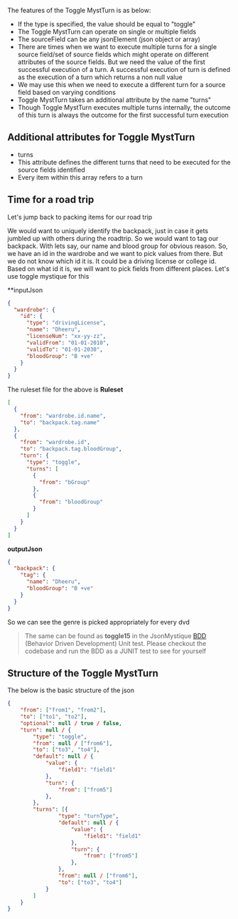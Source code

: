 The features of the Toggle MystTurn is as below:

* If the type is specified, the value should be equal to "toggle"
* The Toggle MystTurn can operate on single or multiple fields
* The sourceField can be any jsonElement (json object or array)
* There are times when we want to execute multiple turns for a single source field/set of source fields which might operate on different attributes of the source fields. But we need the value of the first successful execution of a turn. A successful execution of turn is defined as the execution of a turn which returns a non null value
* We may use this when we need to execute a different turn for a source field based on varying conditions
* Toggle MystTurn takes an additional attribute by the name "turns"
* Though Toggle MystTurn executes multiple turns internally, the outcome of this turn is always the outcome for the first successful turn execution

## Additional attributes for Toggle MystTurn

* turns
 * This attribute defines the different turns that need to be executed for the source fields identified
 * Every item within this array refers to a turn

## Time for a road trip 
Let's jump back to packing items for our road trip

We would want to uniquely identify the backpack, just in case it gets jumbled up with others during the roadtrip. So we would want to tag our backpack. With lets say, our name and blood group for obvious reason. So, we have an id in the wardrobe and we want to pick values from there. But we do not know which id it is. It could be a driving license or college id. Based on what id it is, we will want to pick fields from different places. Let's use toggle mystique for this

**inputJson
```json
{
  "wardrobe": {
    "id": {
      "type": "drivingLicense",
      "name": "Dheeru",
      "licenseNum": "xx-yy-zz",
      "validFrom": "01-01-2010",
      "validTo": "01-01-2030",
      "bloodGroup": "B +ve"
    }
  }
}
```


The ruleset file for the above is
**Ruleset**
```json
[
  {
    "from": "wardrobe.id.name",
    "to": "backpack.tag.name"
  },
  {
    "from": "wardrobe.id",
    "to": "backpack.tag.bloodGroup",
    "turn": {
      "type": "toggle",
      "turns": [
        {
          "from": "bGroup"
        },
        {
          "from": "bloodGroup"
        }
      ]
    }
  }
]
```

**outputJson**
```json
{
  "backpack": {
    "tag": {
      "name": "Dheeru",
      "bloodGroup": "B +ve"
    }
  }
}
```

So we can see the genre is picked appropriately for every dvd

> The same can be found as **toggle15** in the JsonMystique [BDD](../json-mystique-libs/json-mystique/src/test/java/com/balajeetm/mystique/core/JsonMystiquePositiveBDD.java) (Behavior Driven Development) Unit test. Please checkout the codebase and run the BDD as a JUNIT test to see for yourself

## Structure of the Toggle MystTurn

The below is the basic structure of the json

```json
{
	"from": ["from1", "from2"],
	"to": ["to1", "to2"],
	"optional": null / true / false,
	"turn": null / {
		"type": "toggle",
		"from": null / ["from6"],
		"to": ["to3", "to4"],
		"default": null / {
			"value": {
				"field1": "field1"
			},
			"turn": {
				"from": ["from5"]
			},
		},
		"turns": [{
				"type": "turnType",
				"default": null / {
					"value": {
						"field1": "field1"
					},
					"turn": {
						"from": ["from5"]
					},
				},
				"from": null / ["from6"],
				"to": ["to3", "to4"]
			}
		]
	}
}
```